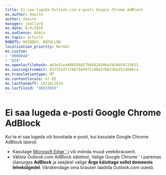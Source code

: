 ```yaml
---
title: Ei saa lugeda Outlook.com e-posti Google Chrome AdBlock
ms.author: daeite
author: daeite
manager: joallard
ms.date: 6/4/2019
ms.audience: Admin
ms.topic: article
ROBOTS: NOINDEX, NOFOLLOW
localization_priority: Normal
ms.custom:
- "8000048"
- "814"
ms.openlocfilehash: e63e31ea008558d57b0582d306afd34df4715631
ms.sourcegitcommit: 037331d71f06750d972c0b6278b23bb15c4806ca
ms.translationtype: MT
ms.contentlocale: et-EE
ms.lasthandoff: 10/18/2019
ms.locfileid: "36537655"
---
```

# <a name="cant-read-email-in-google-chrome-with-adblock"></a>Ei saa lugeda e-posti Google Chrome AdBlock

Kui te ei saa lugeda või koostada e-posti, kui kasutate Google Chrome AdBlock laiend:

- Kasutage [Microsoft Edge ' i](https://go.microsoft.com/fwlink/p/?linkid=2001503&amp;clcid=0x409) või mõnda muud veebibrauserit.
- Välista Outlook.com AdBlock sätetest. Valige Google Chrome ' i paremas ülanurgas **AdBlock** ja seejärel valige **Ärge käivitage sellel domeenis lehekülgedel**. Värskendage oma brauser laadida Outlook.com uuesti.